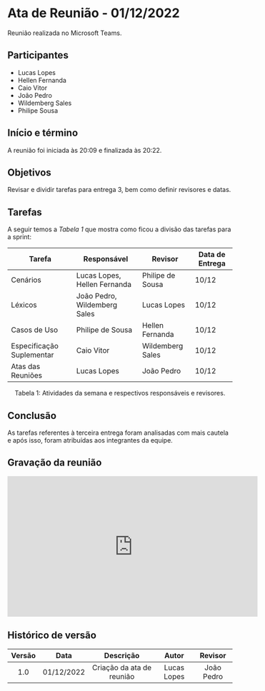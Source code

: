 # Ata de Reunião - 01/12/2022

Reunião realizada no Microsoft Teams.

## Participantes
- Lucas Lopes
- Hellen Fernanda
- Caio Vitor
- João Pedro
- Wildemberg Sales
- Philipe Sousa


## Início e término
A reunião foi iniciada às 20:09 e finalizada às 20:22.


## Objetivos
Revisar e dividir tarefas para entrega 3, bem como definir revisores e datas.


## Tarefas

A seguir temos a <i>Tabela 1</i> que mostra como ficou a divisão das tarefas para a sprint:

| Tarefa | Responsável | Revisor | Data de Entrega |
| ---- | ---- | ---- | ---- |
| Cenários | Lucas Lopes, Hellen Fernanda | Philipe de Sousa | 10/12|
| Léxicos | João Pedro, Wildemberg Sales | Lucas Lopes | 10/12 |
| Casos de Uso | Philipe de Sousa | Hellen Fernanda | 10/12 |
| Especificação Suplementar | Caio Vitor | Wildemberg Sales | 10/12 |
| Atas das Reuniões | Lucas Lopes | João Pedro | 10/12 |
<figcaption align="center">Tabela 1: Atividades da semana e respectivos responsáveis e revisores.</figcaption>


## Conclusão
As tarefas referentes à terceira entrega foram analisadas com mais cautela e após isso, foram atribuídas aos integrantes da equipe.

## Gravação da reunião
<iframe width="560" height="315" src="https://www.youtube.com/embed/x1By6iSDB_s?start=3" title="YouTube video player" frameborder="0" allow="accelerometer; autoplay; clipboard-write; encrypted-media; gyroscope; picture-in-picture" allowfullscreen></iframe>

## Histórico de versão
| Versão | Data | Descrição | Autor | Revisor |
| :----: | :--: | :-------: | :---: | :-----: |
| 1.0 | 01/12/2022 | Criação da ata de reunião | Lucas Lopes | João Pedro |